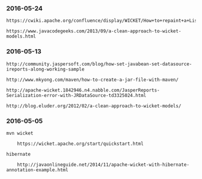 ### 2016-05-24

	https://cwiki.apache.org/confluence/display/WICKET/How+to+repaint+a+ListView+via+Ajax

	https://www.javacodegeeks.com/2013/09/a-clean-approach-to-wicket-models.html

### 2016-05-13

	http://community.jaspersoft.com/blog/how-set-javabean-set-datasource-ireports-along-working-sample
	
	http://www.mkyong.com/maven/how-to-create-a-jar-file-with-maven/

	http://apache-wicket.1842946.n4.nabble.com/JasperReports-Serialization-error-with-JRDataSource-td3325024.html
	
	http://blog.eluder.org/2012/02/a-clean-approach-to-wicket-models/
	
### 2016-05-05

	mvn wicket

		https://wicket.apache.org/start/quickstart.html	

	hibernate

		http://javaonlineguide.net/2014/11/apache-wicket-with-hibernate-annotation-example.html